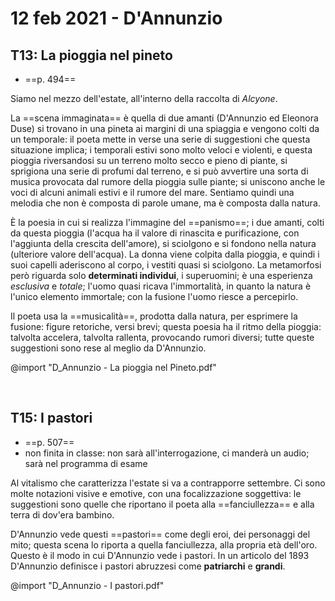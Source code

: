 # 12 feb 2021 - D'Annunzio

## T13: La pioggia nel pineto
* ==p. 494==

Siamo nel mezzo dell'estate, all'interno della raccolta di _Alcyone_.

La ==scena immaginata== è quella di due amanti (D'Annunzio ed Eleonora Duse) si trovano in una pineta ai margini di una spiaggia e vengono colti da un temporale: il poeta mette in verse una serie di suggestioni che questa situazione implica; i temporali estivi sono molto veloci e violenti, e questa pioggia riversandosi su un terreno molto secco e pieno di piante, si sprigiona una serie di profumi dal terreno, e si può avvertire una sorta di musica provocata dal rumore della pioggia sulle piante; si uniscono anche le voci di alcuni animali estivi e il rumore del mare. Sentiamo quindi una melodia che non è composta di parole umane, ma è composta dalla natura.

È la poesia in cui si realizza l'immagine del ==panismo==; i due amanti, colti da questa pioggia (l'acqua ha il valore di rinascita e purificazione, con l'aggiunta della crescita dell'amore), si sciolgono e si fondono nella natura (ulteriore valore dell'acqua).
La donna viene colpita dalla pioggia, e quindi i suoi capelli aderiscono al corpo, i vestiti quasi si sciolgono. La metamorfosi però riguarda solo **determinati individui**, i superuomini; è una esperienza _esclusiva_ e _totale_; l'uomo quasi ricava l'immortalità, in quanto la natura è l'unico elemento immortale; con la fusione l'uomo riesce a percepirlo.

Il poeta usa la ==musicalità==, prodotta dalla natura, per esprimere la fusione: figure retoriche, versi brevi; questa poesia ha il ritmo della pioggia: talvolta accelera, talvolta rallenta, provocando rumori diversi; tutte queste suggestioni sono rese al meglio da D'Annunzio.

@import "D_Annunzio - La pioggia nel Pineto.pdf"

<p style="page-break-after: always;">&nbsp;</p>

## T15: I pastori
* ==p. 507==
* non finita in classe: non sarà all'interrogazione, ci manderà un audio; sarà nel programma di esame

Al vitalismo che caratterizza l'estate si va a contrapporre settembre. Ci sono molte notazioni visive e emotive, con una focalizzazione soggettiva: le suggestioni sono quelle che riportano il poeta alla ==fanciullezza== e alla terra di dov'era bambino.

D'Annunzio vede questi ==pastori== come degli eroi, dei personaggi del mito; questa scena lo riporta a quella fanciullezza, alla propria età dell'oro. Questo è il modo in cui D'Annunzio vede i pastori.
In un articolo del 1893 D'Annunzio definisce i pastori abruzzesi come **patriarchi** e **grandi**.

@import "D_Annunzio - I pastori.pdf"
